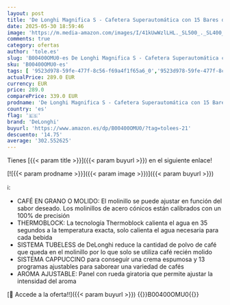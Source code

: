 ```yaml
---
layout: post
title: 'De Longhi Magnifica S - Cafetera Superautomática con 15 Bares de Presión  Cafetera para Espresso y Cappuccino  13 Programas Ajustables  Sistema de Auto-limpieza  ECAM 22.110.B  Negra'
date: 2025-05-30 18:59:46
image: 'https://m.media-amazon.com/images/I/41kUwWzlLHL._SL500_._SL400_.jpg'
comments: true
category: ofertas
author: 'tole.es'
slug: 'B00400OMU0-es De Longhi Magnifica S - Cafetera Superautomática con 15...'
sku: 'B00400OMU0-es'
tags: [ '9523d978-59fe-477f-8c56-f69a4f1f65a6_0','9523d978-59fe-477f-8c56-f69a4f1f65a6_1501','9523d978-59fe-477f-8c56-f69a4f1f65a6_2601','9523d978-59fe-477f-8c56-f69a4f1f65a6_3101','9523d978-59fe-477f-8c56-f69a4f1f65a6_4401','9523d978-59fe-477f-8c56-f69a4f1f65a6_501','9523d978-59fe-477f-8c56-f69a4f1f65a6_5501','9523d978-59fe-477f-8c56-f69a4f1f65a6_5601','9523d978-59fe-477f-8c56-f69a4f1f65a6_9601','Arborist Merchandising Root','Cafeteras','Cafeteras automáticas','Descubre las ofertas de Cafeteras','Hogar y cocina','Hogar y muebles Made in Italy','Los favoritos de nuestros clientes: Hogar y cocina','Máquinas cafeteras','Precios destacados en Hogar y cocina','Selección de DeLonghi, Kenwood y Braun en oferta','Self Service','Special Features Stores','Utensilios para café y té','cafetera','delonghi','homecustomersmostloved','🇪🇸', ]
actualPrice: 289.0 EUR
currency: EUR
price: 289.0
comparePrice: 339.0 EUR
prodname: 'De Longhi Magnifica S - Cafetera Superautomática con 15 Bares de Presión  Cafetera para Espresso y Cappuccino  13 Programas Ajustables  Sistema de Auto-limpieza  ECAM 22.110.B  Negra'
country: 'es'
flag: '🇪🇸'
brand: 'DeLonghi'
buyurl: 'https://www.amazon.es/dp/B00400OMU0/?tag=tolees-21'
descuento: '14.75'
average: '302.552625'
---
```


Tienes [{{< param title >}}]({{< param buyurl >}}) en el siguiente enlace!

[![{{< param prodname >}}]({{< param image >}})]({{< param buyurl >}})

ℹ️:

- CAFÉ EN GRANO O MOLIDO: El molinillo se puede ajustar en función del sabor deseado. Los molinillos de acero cónicos están calibrados con un 100% de precisión
- THERMOBLOCK: La tecnología Thermoblock calienta el agua en 35 segundos a la temperatura exacta, solo calienta el agua necesaria para cada bebida
- SISTEMA TUBELESS de DeLonghi reduce la cantidad de polvo de café que queda en el molinillo por lo que solo se utiliza café recién molido
- SISTEMA CAPPUCCINO para conseguir una crema espumosa y 13 programas ajustables para saborear una variedad de cafés
- AROMA AJUSTABLE: Panel con rueda giratoria que permite ajustar la intensidad del aroma

[🛒 Accede a la oferta!!]({{< param buyurl >}})
{{<world>}}B00400OMU0{{</world>}}
